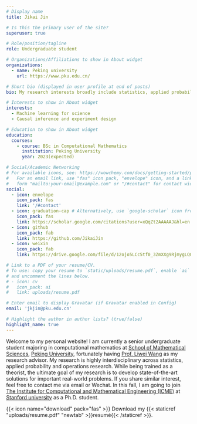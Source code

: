```yaml
---
# Display name
title: Jikai Jin

# Is this the primary user of the site?
superuser: true

# Role/position/tagline
role: Undergraduate student

# Organizations/Affiliations to show in About widget
organizations:
  - name: Peking university
    url: https://www.pku.edu.cn/

# Short bio (displayed in user profile at end of posts)
bio: My research interests broadly include statistics, applied probability and operations research.

# Interests to show in About widget
interests:
  - Machine learning for science
  - Causal inference and experiment design

# Education to show in About widget
education:
  courses:
    - course: BSc in Computational Mathematics
      institution: Peking University
      year: 2023(expected)

# Social/Academic Networking
# For available icons, see: https://wowchemy.com/docs/getting-started/page-builder/#icons
#   For an email link, use "fas" icon pack, "envelope" icon, and a link in the
#   form "mailto:your-email@example.com" or "/#contact" for contact widget.
social:
  - icon: envelope
    icon_pack: fas
    link: '/#contact'
  - icon: graduation-cap # Alternatively, use `google-scholar` icon from `ai` icon pack
    icon_pack: fas
    link: https://scholar.google.com/citations?user=xQqZt2AAAAAJ&hl=en
  - icon: github
    icon_pack: fab
    link: https://github.com/JikaiJin
  - icon: weixin
    icon_pack: fab
    link: https://drive.google.com/file/d/12ojo5LCc5tf0_3ZmXXg9RjmygLQOg3ZS/view?usp=sharing

# Link to a PDF of your resume/CV.
# To use: copy your resume to `static/uploads/resume.pdf`, enable `ai` icons in `params.toml`,
# and uncomment the lines below.
# - icon: cv
#   icon_pack: ai
#   link: uploads/resume.pdf

# Enter email to display Gravatar (if Gravatar enabled in Config)
email: 'jkjin@pku.edu.cn'

# Highlight the author in author lists? (true/false)
highlight_name: true
---
```


Welcome to my personal website! I am currently a senior undergraduate student majoring in computational mathematics at [School of Mathematical Sciences](http://english.math.pku.edu.cn/), [Peking University](https://english.pku.edu.cn/), fortunately having [Prof. Liwei Wang](http://www.liweiwang-pku.com/) as my research advisor. My research is highly interdisciplinary across statistics, applied probability and operations research. While being trained as a theorist, the ultimate goal of my research is to develop state-of-the-art solutions for important real-world problems. If you share similar interest, feel free to contact me via email or Wechat. In this fall, I am going to join [The Institute for Computational and Mathematical Engineering (ICME)](https://icme.stanford.edu/) at [Stanford university](https://www.stanford.edu/) as a Ph.D. student.

{{< icon name="download" pack="fas" >}} Download my {{< staticref "uploads/resume.pdf" "newtab" >}}resumé{{< /staticref >}}.
